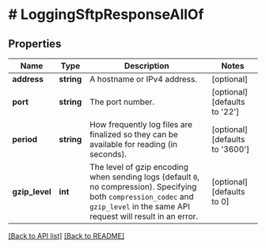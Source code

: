# # LoggingSftpResponseAllOf

## Properties

Name | Type | Description | Notes
------------ | ------------- | ------------- | -------------
**address** | **string** | A hostname or IPv4 address. | [optional] 
**port** | **string** | The port number. | [optional]  [defaults to '22']
**period** | **string** | How frequently log files are finalized so they can be available for reading (in seconds). | [optional]  [defaults to '3600']
**gzip_level** | **int** | The level of gzip encoding when sending logs (default `0`, no compression). Specifying both `compression_codec` and `gzip_level` in the same API request will result in an error. | [optional]  [defaults to 0]


[[Back to API list]](../../README.md#endpoints) [[Back to README]](../../README.md)
